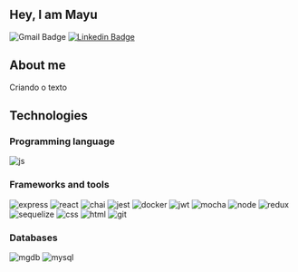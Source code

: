## Hey, I am Mayu

![Gmail Badge](https://img.shields.io/badge/satorimayu@gmail.com-D14836?style=for-the-badge&logo=gmail&logoColor=white)
[![Linkedin Badge](https://img.shields.io/badge/mayusatori-0077B5?style=for-the-badge&logo=linkedin&logoColor=white)](https://www.linkedin.com/in/mayusatori/)

## About me

Criando o texto

## Technologies

### Programming language
<img alt="js" src="https://img.shields.io/badge/JavaScript-323330?style=for-the-badge&logo=javascript&logoColor=F7DF1E" />

### Frameworks and tools

<img alt="express" src="https://img.shields.io/badge/Express.js-000000?style=for-the-badge&logo=express&logoColor=white" /> <img alt="react" src="https://img.shields.io/badge/React-20232A?style=for-the-badge&logo=react&logoColor=61DAFB" /> <img alt="chai" src="https://img.shields.io/badge/chai-A30701?style=for-the-badge&logo=chai&logoColor=white" /> <img alt="jest" src="https://img.shields.io/badge/Jest-C21325?style=for-the-badge&logo=jest&logoColor=white" /> <img alt="docker" src="https://img.shields.io/badge/Docker-2CA5E0?style=for-the-badge&logo=docker&logoColor=white" /> <img alt="jwt" src="https://img.shields.io/badge/JWT-000000?style=for-the-badge&logo=JSON%20web%20tokens&logoColor=white" /> <img alt="mocha" src="https://img.shields.io/badge/Mocha-8D6748?style=for-the-badge&logo=Mocha&logoColor=white" /> <img alt="node" src="https://img.shields.io/badge/Node.js-339933?style=for-the-badge&logo=nodedotjs&logoColor=white"/> <image alt="redux" src="https://img.shields.io/badge/Redux-593D88?style=for-the-badge&logo=redux&logoColor=white" /> <img alt="sequelize" src="https://img.shields.io/badge/Sequelize-52B0E7?style=for-the-badge&logo=Sequelize&logoColor=white" /> <img alt="css" src="https://img.shields.io/badge/CSS3-1572B6?style=for-the-badge&logo=css3&logoColor=white" /> <img alt="html" src="https://img.shields.io/badge/HTML5-E34F26?style=for-the-badge&logo=html5&logoColor=white" /> <img alt="git" src="https://img.shields.io/badge/GIT-E44C30?style=for-the-badge&logo=git&logoColor=white" />

### Databases

<img alt="mgdb" src="https://img.shields.io/badge/MongoDB-4EA94B?style=for-the-badge&logo=mongodb&logoColor=white" /> <img alt="mysql" src="https://img.shields.io/badge/MySQL-005C84?style=for-the-badge&logo=mysql&logoColor=white" />
